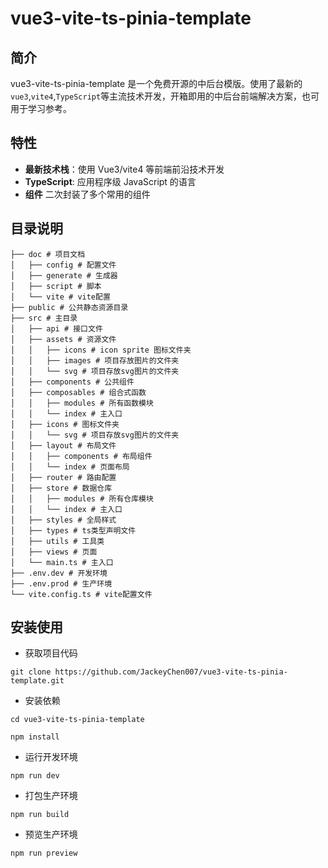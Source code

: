 # vue3-vite-ts-pinia-template

## 简介

vue3-vite-ts-pinia-template 是一个免费开源的中后台模版。使用了最新的`vue3`,`vite4`,`TypeScript`等主流技术开发，开箱即用的中后台前端解决方案，也可用于学习参考。

## 特性

- **最新技术栈**：使用 Vue3/vite4 等前端前沿技术开发
- **TypeScript**: 应用程序级 JavaScript 的语言
- **组件** 二次封装了多个常用的组件

## 目录说明

```shell
├── doc # 项目文档
│   ├── config # 配置文件
│   ├── generate # 生成器
│   ├── script # 脚本
│   └── vite # vite配置
├── public # 公共静态资源目录
├── src # 主目录
│   ├── api # 接口文件
│   ├── assets # 资源文件
│   │   ├── icons # icon sprite 图标文件夹
│   │   ├── images # 项目存放图片的文件夹
│   │   └── svg # 项目存放svg图片的文件夹
│   ├── components # 公共组件
│   ├── composables # 组合式函数
│   │   ├── modules # 所有函数模块
│   │   └── index # 主入口
│   ├── icons # 图标文件夹
│   │   └── svg # 项目存放svg图片的文件夹
│   ├── layout # 布局文件
│   │   ├── components # 布局组件
│   │   └── index # 页面布局
│   ├── router # 路由配置
│   ├── store # 数据仓库
│   │   ├── modules # 所有仓库模块
│   │   └── index # 主入口
│   ├── styles # 全局样式
│   ├── types # ts类型声明文件
│   ├── utils # 工具类
│   ├── views # 页面
│   └── main.ts # 主入口
├── .env.dev # 开发环境
├── .env.prod # 生产环境
└── vite.config.ts # vite配置文件
```

## 安装使用

- 获取项目代码

```shell
git clone https://github.com/JackeyChen007/vue3-vite-ts-pinia-template.git
```

- 安装依赖

```shell
cd vue3-vite-ts-pinia-template

npm install
```

- 运行开发环境

```shell
npm run dev
```

- 打包生产环境

```shell
npm run build
```

-  预览生产环境

```shell
npm run preview
```